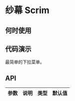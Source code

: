 # 纱幕 Scrim 


## 何时使用


## 代码演示

<nt-example>
  <nt-example-showcase>
    <demo-scrim-basic></demo-scrim-basic>
  </nt-example-showcase>
  <nt-example-legend title="基本">最简单的下拉菜单。</nt-example-legend>
  <nt-example-code [code]="basicCode"></nt-example-code>
</nt-example>


## API

| 参数 | 说明 | 类型 | 默认值 |
| --- | --- | --- | --- |
